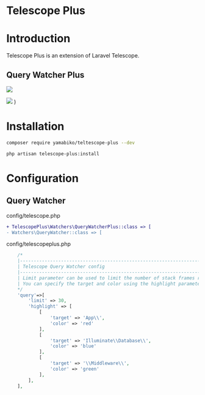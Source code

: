 # Telescope Plus
# Introduction
Telescope Plus is an extension of Laravel Telescope.

## Query Watcher Plus
![](https://user-images.githubusercontent.com/88073693/135932316-3a737ac9-8123-406a-b840-da9acec52130.png)

![](https://user-images.githubusercontent.com/88073693/135932638-2364f010-3696-40f5-9e93-e38e2026fbe3.jpg)
)
# Installation
```bash
composer require yamabiko/teltescope-plus --dev

php artisan telescope-plus:install
```
# Configuration
## Query Watcher
config/telescope.php
```diff php
+ TelescopePlus\Watchers\QueryWatcherPlus::class => [
- Watchers\QueryWatcher::class => [
```

config/telescopeplus.php
```php
    /*
    |--------------------------------------------------------------------------
    | Telescope Query Watcher config
    |--------------------------------------------------------------------------
    | Limit parameter can be used to limit the number of stack frames returned. 
    | You can specify the target and color using the highlight parameters.
    */
    'query'=>[
        'limit' => 30,
        'highlight' => [
            [
                'target' => 'App\\',
                'color' => 'red'
            ],
            [
                'target' => 'Illuminate\\Database\\',
                'color' => 'blue'
            ],
            [
                'target' => '\\Middleware\\',
                'color' => 'green'
            ],
        ],
    ],
```